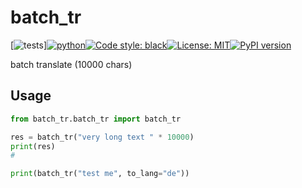 # batch_tr
<!--- batch-tr  batch_tr  batch_tr batch_tr --->
[![tests](https://github.com/ffreemt/batch-tr/actions/workflows/routine-tests.yml/badge.svg)][![python](https://img.shields.io/static/v1?label=python+&message=3.7%2B&color=blue)](https://img.shields.io/static/v1?label=python+&message=3.7%2B&color=blue)[![Code style: black](https://img.shields.io/badge/code%20style-black-000000.svg)](https://github.com/psf/black)[![License: MIT](https://img.shields.io/badge/License-MIT-yellow.svg)](https://opensource.org/licenses/MIT)[![PyPI version](https://badge.fury.io/py/batch_tr.svg)](https://badge.fury.io/py/batch_tr)

batch translate (10000 chars)

<!-- c:\dl\Dropbox\mat-dir\snippets-mat\deepl-translate-memo.txt -->

## Usage

```python
from batch_tr.batch_tr import batch_tr

res = batch_tr("very long text " * 10000)
print(res)
#

print(batch_tr("test me", to_lang="de"))
